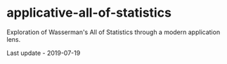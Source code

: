 # applicative-all-of-statistics
Exploration of Wasserman's All of Statistics through a modern application lens.

Last update - 2019-07-19
